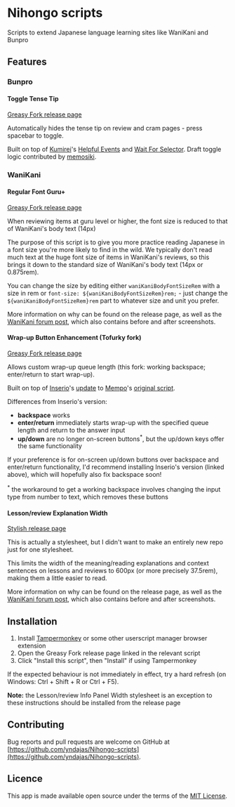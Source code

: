 # Nihongo scripts

Scripts to extend Japanese language learning sites like WaniKani and Bunpro

## Features

### Bunpro

#### Toggle Tense Tip

####

[Greasy Fork release page](https://greasyfork.org/en/scripts/435322-bunpro-toggle-tense-tip)

Automatically hides the tense tip on review and cram pages - press spacebar to toggle.

Built on top of [Kumirei](https://github.com/Kumirei)'s [Helpful Events](https://github.com/Kumirei/Userscripts/tree/main/Bunpro/Helpful%20Events) and [Wait For Selector](https://github.com/Kumirei/Userscripts/tree/main/Other%20Websites/None/Wait%20For%20Selector). Draft toggle logic contributed by [memosiki](https://github.com/memosiki).

### WaniKani

#### Regular Font Guru+

[Greasy Fork release page](https://greasyfork.org/en/scripts/458180-wanikani-regular-font-guru)

When reviewing items at guru level or higher, the font size is reduced to that of WaniKani's body text (14px)

The purpose of this script is to give you more practice reading Japanese in a font size you're more likely to find in the wild. We typically don't read much text at the huge font size of items in WaniKani's reviews, so this brings it down to the standard size of WaniKani's body text (14px or 0.875rem).

You can change the size by editing either `waniKaniBodyFontSizeRem` with a size in rem or `font-size: ${waniKaniBodyFontSizeRem}rem;` - just change the `${waniKaniBodyFontSizeRem}rem` part to whatever size and unit you prefer.

More information on why can be found on the release page, as well as the [WaniKani forum post](https://community.wanikani.com/t/userscript-regular-font-guru/60128), which also contains before and after screenshots.

#### Wrap-up Button Enhancement (Tofurky fork)

[Greasy Fork release page](https://greasyfork.org/en/scripts/435324-wanikani-wrap-up-button-enhancement-tofurky-fork)

Allows custom wrap-up queue length (this fork: working backspace; enter/return to start wrap-up).

Built on top of [Inserio](https://greasyfork.org/en/users/11878-inserio)'s [update](https://greasyfork.org/en/scripts/389387-wanikani-wrap-up-button-enhancement) to [Mempo](https://greasyfork.org/en/users/13665-mempo)'s [original script](https://greasyfork.org/en/scripts/24928-wanikani-wrap-up-button-enhancement).

Differences from Inserio's version:

- **backspace** works
- **enter/return** immediately starts wrap-up with the specified queue length and return to the answer input
- **up/down** are no longer on-screen buttons<sup>*</sup>, but the up/down keys offer the same functionality

If your preference is for on-screen up/down buttons over backspace and enter/return functionality, I'd recommend installing Inserio's version (linked above), which will hopefully also fix backspace soon!

<sup>*</sup> the workaround to get a working backspace involves changing the input type from number to text, which removes these buttons

#### Lesson/review Explanation Width

[Stylish release page](https://userstyles.org/styles/257533/wanikani-lesson-review-explanation-width)

This is actually a stylesheet, but I didn't want to make an entirely new repo just for one stylesheet.

This limits the width of the meaning/reading explanations and context sentences on lessons and reviews to 600px (or more precisely 37.5rem), making them a little easier to read.

More information on why can be found on the release page, as well as the [WaniKani forum post](https://community.wanikani.com/t/userstyleuserscript-lessonreview-info-panel-width/60116), which also contains before and after screenshots.

## Installation

1. Install [Tampermonkey](https://www.tampermonkey.net) or some other userscript manager browser extension
2. Open the Greasy Fork release page linked in the relevant script
3. Click "Install this script", then "Install" if using Tampermonkey

If the expected behaviour is not immediately in effect, try a hard refresh (on Windows: Ctrl + Shift + R or Ctrl + F5).

**Note:** the Lesson/review Info Panel Width stylesheet is an exception to these instructions should be installed from the release page

## Contributing

Bug reports and pull requests are welcome on GitHub at [https://github.com/yndajas/Nihongo-scripts](https://github.com/yndajas/Nihongo-scripts).

## Licence

This app is made available open source under the terms of the [MIT License](https://opensource.org/licenses/MIT).
